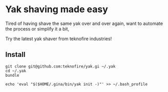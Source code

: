 # Yak shaving made easy

Tired of having shave the same yak over and over again, want to automate the process or simplify it a bit,

Try the latest yak shaver from teknofire industries!

## Install

    git clone git@github.com:teknofire/yak.gi ~/.yak
    cd ~/.yak
    bundle

    echo 'eval "$($HOME/.gina/bin/yak init -)"' >> ~/.bash_profile
